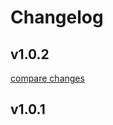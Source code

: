 # Changelog


## v1.0.2

[compare changes](https://github.com/HardoWare/nuxt-ui-pack/compare/v1.0.1...v1.0.2)

## v1.0.1

